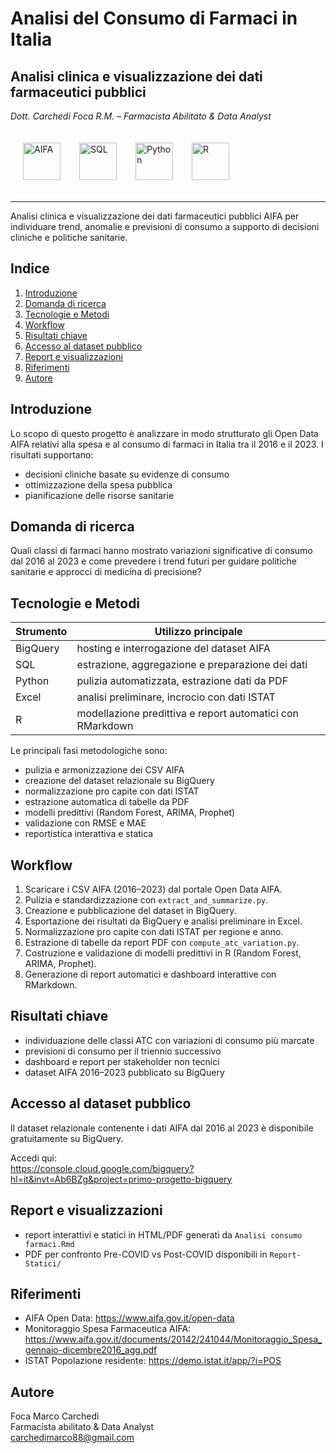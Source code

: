 # Analisi del Consumo di Farmaci in Italia

## **Analisi clinica e visualizzazione dei dati farmaceutici pubblici**  
_Dott. Carchedi Foca R.M. – Farmacista Abilitato & Data Analyst_  

<div style="display: flex; gap: 30px; flex-wrap: wrap; padding: 20px;">
  <img src="https://www.aifa.gov.it/o/aifa-theme/images/aifa/AIFA2021_Col(LR).png" alt="AIFA" style="height: 60px;">
  <img src="https://upload.wikimedia.org/wikipedia/commons/8/87/Sql_data_base_with_logo.png" alt="SQL" style="height: 60px;">
  <img src="https://upload.wikimedia.org/wikipedia/commons/c/c3/Python-logo-notext.svg" alt="Python" style="height: 60px;">
  <img src="https://upload.wikimedia.org/wikipedia/commons/1/1b/R_logo.svg" alt="R" style="height: 60px;">

</div>

---

Analisi clinica e visualizzazione dei dati farmaceutici pubblici AIFA per individuare trend, anomalie e previsioni di consumo a supporto di decisioni cliniche e politiche sanitarie.

## Indice

1. [Introduzione](#introduzione)  
2. [Domanda di ricerca](#domanda-di-ricerca)  
3. [Tecnologie e Metodi](#tecnologie-e-metodi)  
4. [Workflow](#workflow)  
5. [Risultati chiave](#risultati-chiave)  
6. [Accesso al dataset pubblico](#accesso-al-dataset-pubblico)  
7. [Report e visualizzazioni](#report-e-visualizzazioni)  
8. [Riferimenti](#riferimenti)  
9. [Autore](#autore)  

## Introduzione

Lo scopo di questo progetto è analizzare in modo strutturato gli Open Data AIFA relativi alla spesa e al consumo di farmaci in Italia tra il 2016 e il 2023. I risultati supportano:

- decisioni cliniche basate su evidenze di consumo  
- ottimizzazione della spesa pubblica  
- pianificazione delle risorse sanitarie  

## Domanda di ricerca

Quali classi di farmaci hanno mostrato variazioni significative di consumo dal 2016 al 2023 e come prevedere i trend futuri per guidare politiche sanitarie e approcci di medicina di precisione?

## Tecnologie e Metodi

| Strumento    | Utilizzo principale                                     |
|--------------|----------------------------------------------------------|
| BigQuery     | hosting e interrogazione del dataset AIFA                |
| SQL          | estrazione, aggregazione e preparazione dei dati         |
| Python       | pulizia automatizzata, estrazione dati da PDF            |
| Excel        | analisi preliminare, incrocio con dati ISTAT             |
| R            | modellazione predittiva e report automatici con RMarkdown |


Le principali fasi metodologiche sono:

- pulizia e armonizzazione dei CSV AIFA  
- creazione del dataset relazionale su BigQuery  
- normalizzazione pro capite con dati ISTAT  
- estrazione automatica di tabelle da PDF  
- modelli predittivi (Random Forest, ARIMA, Prophet)  
- validazione con RMSE e MAE  
- reportistica interattiva e statica  


## Workflow

1. Scaricare i CSV AIFA (2016–2023) dal portale Open Data AIFA.  
2. Pulizia e standardizzazione con `extract_and_summarize.py`.  
3. Creazione e pubblicazione del dataset in BigQuery.  
4. Esportazione dei risultati da BigQuery e analisi preliminare in Excel.  
5. Normalizzazione pro capite con dati ISTAT per regione e anno.  
6. Estrazione di tabelle da report PDF con `compute_atc_variation.py`.  
7. Costruzione e validazione di modelli predittivi in R (Random Forest, ARIMA, Prophet).  
8. Generazione di report automatici e dashboard interattive con RMarkdown.  

## Risultati chiave

- individuazione delle classi ATC con variazioni di consumo più marcate  
- previsioni di consumo per il triennio successivo  
- dashboard e report per stakeholder non tecnici  
- dataset AIFA 2016–2023 pubblicato su BigQuery  

## Accesso al dataset pubblico

Il dataset relazionale contenente i dati AIFA dal 2016 al 2023 è disponibile gratuitamente su BigQuery.  

Accedi qui:  
https://console.cloud.google.com/bigquery?hl=it&invt=Ab6BZg&project=primo-progetto-bigquery

## Report e visualizzazioni

- report interattivi e statici in HTML/PDF generati da `Analisi consumo farmaci.Rmd`  
- PDF per confronto Pre-COVID vs Post-COVID disponibili in `Report-Statici/`  

## Riferimenti

- AIFA Open Data: https://www.aifa.gov.it/open-data  
- Monitoraggio Spesa Farmaceutica AIFA:  
  https://www.aifa.gov.it/documents/20142/241044/Monitoraggio_Spesa_gennaio-dicembre2016_agg.pdf  
- ISTAT Popolazione residente: https://demo.istat.it/app/?i=POS  

## Autore

Foca Marco Carchedi  
Farmacista abilitato & Data Analyst  
carchedimarco88@gmail.com  















